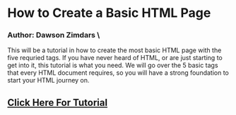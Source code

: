 # How to Create a Basic HTML Page
### Author: Dawson Zimdars \
This will be a tutorial in how to create the most basic HTML page with the five requried tags. If you have never heard of HTML, or are just starting to get into it, this tutorial is what you need. We will go over the 5 basic tags that every HTML document requires, so you will have a strong foundation to start your HTML journey on.
## [Click Here For Tutorial](https://github.com/gokusora34/Infotc1600Final/blob/main/tutorial.md)
